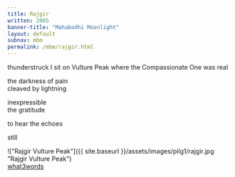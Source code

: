 ```yaml
---
title: Rajgir
written: 2005
banner-title: "Mahabodhi Moonlight" 
layout: default
subnav: mbm
permalink: /mbm/rajgir.html
---
```


<div class="poem">
thunderstruck  
I sit on Vulture Peak  
where the Compassionate One  
was real
 
the darkness of pain  
cleaved by lightning  

inexpressible  
the gratitude

to hear the echoes  

still
</div>

!["Rajgir Vulture Peak"]({{ site.baseurl }}/assets/images/pilg1/rajgir.jpg "Rajgir Vulture Peak")  
[what3words](https://what3words.com/emblem.counts.basically)
